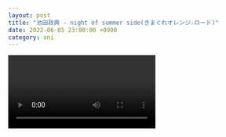 ```yaml
---
layout: post
title: "池田政典 - night of summer side(きまぐれオレンジ☆ロード)"
date: 2022-06-05 23:00:00 +0900
category: ani
---
```


<div class="video-container">
    <video id="player" class="video-js vjs-default-skin vjs-big-play-centered" data-json="/public/json/ani/池田政典 - night of summer side(きまぐれオレンジ☆ロード).json"></video>
</div>

```
```